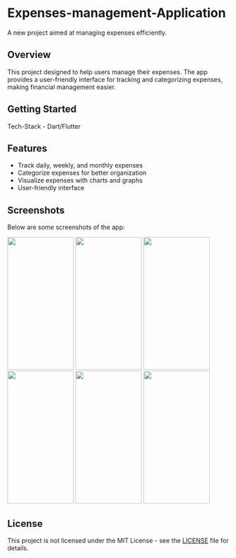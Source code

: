 # Expenses-management-Application

A new project aimed at managing expenses efficiently.

## Overview

This project designed to help users manage their expenses. The app provides a user-friendly interface for tracking and categorizing expenses, making financial management easier.

## Getting Started

Tech-Stack - Dart/Flutter

## Features

- Track daily, weekly, and monthly expenses
- Categorize expenses for better organization
- Visualize expenses with charts and graphs
- User-friendly interface

## Screenshots

Below are some screenshots of the app:

<img src="https://github.com/vikash-prem123/Expenses-manage-App/assets/106796672/417b506d-e5cf-4ee7-8302-8134735deaf8" width="150" height="300">
<img src="https://github.com/vikash-prem123/Expenses-manage-App/assets/106796672/456d29ee-d695-434f-9c97-f9471890f94f" width="150" height="300">
<img src="https://github.com/vikash-prem123/Expenses-manage-App/assets/106796672/a4b09f91-7023-490b-94b0-913ec6873e84" width="150" height="300">
<img src="https://github.com/vikash-prem123/Expenses-manage-App/assets/106796672/e5a7c868-0b9a-437b-b94c-b0e8f2026d5c" width="150" height="300">
<img src="https://github.com/vikash-prem123/Expenses-manage-App/assets/106796672/1bc3b0e9-0a51-4225-955d-8ffbab8dd3b7" width="150" height="300">
<img src="https://github.com/vikash-prem123/Expenses-manage-App/assets/106796672/77c12f47-52ca-4b31-9983-9cbf5cab4bee" width="150" height="300">

## License

This project is not licensed under the MIT License - see the [LICENSE](LICENSE) file for details.
